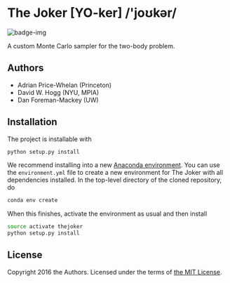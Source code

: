 # The Joker [YO-ker] /'joʊkər/

![badge-img](https://img.shields.io/badge/Made%20at-%23AstroHackWeek-8063d5.svg?style=flat)

A custom Monte Carlo sampler for the two-body problem.

## Authors

- Adrian Price-Whelan (Princeton)
- David W. Hogg (NYU, MPIA)
- Dan Foreman-Mackey (UW)

## Installation

The project is installable with

```bash
python setup.py install
```

We recommend installing into a new [Anaconda
environment](http://conda.pydata.org/docs/using/envs.html). You can use the `environment.yml` file
to create a new environment for The Joker with all dependencies installed. In the top-level
directory of the cloned repository, do

```bash
conda env create
```

When this finishes, activate the environment as usual and then install

```bash
source activate thejoker
python setup.py install
```

## License

Copyright 2016 the Authors. Licensed under the terms of [the MIT
License](https://github.com/adrn/thejoker/blob/master/LICENSE).
